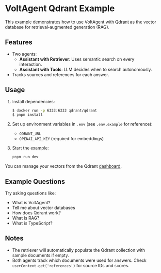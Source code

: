 # VoltAgent Qdrant Example

This example demonstrates how to use VoltAgent with [Qdrant](https://qdrant.tech/) as the vector database for retrieval-augmented generation (RAG).

## Features

- Two agents:
  - **Assistant with Retriever**: Uses semantic search on every interaction.
  - **Assistant with Tools**: LLM decides when to search autonomously.
- Tracks sources and references for each answer.

## Usage

1. Install dependencies:

   ```bash
   $ docker run -p 6333:6333 qdrant/qdrant
   $ pnpm install
   ```

2. Set up environment variables in `.env` (see `.env.example` for reference):
   - `QDRANT_URL`
   - `OPENAI_API_KEY` (required for embeddings)

3. Start the example:

   ```bash
   pnpm run dev
   ```

You can manage your vectors from the Qdrant [dashboard](http://localhost:6333/dashboard).

## Example Questions

Try asking questions like:

- What is VoltAgent?
- Tell me about vector databases
- How does Qdrant work?
- What is RAG?
- What is TypeScript?

## Notes

- The retriever will automatically populate the Qdrant collection with sample documents if empty.
- Both agents track which documents were used for answers. Check `userContext.get('references')` for source IDs and scores.
